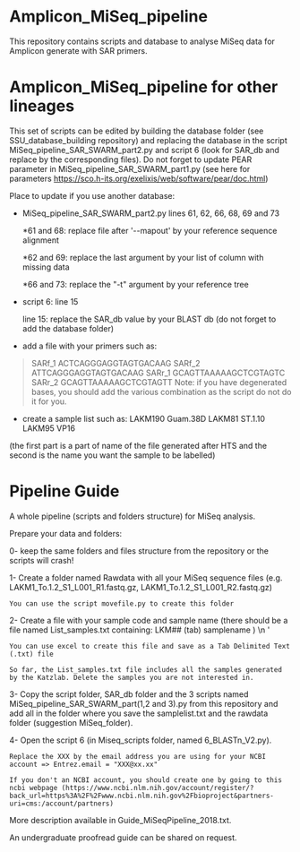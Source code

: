# Amplicon_MiSeq_pipeline
This repository contains scripts and database to analyse MiSeq data for Amplicon generate with SAR primers.

# Amplicon_MiSeq_pipeline for other lineages
This set of scripts can be edited by building the database folder (see SSU_database_building repository) and replacing the database in the script MiSeq_pipeline_SAR_SWARM_part2.py and script 6 (look for SAR_db and replace by the corresponding files). Do not forget to update PEAR parameter in MiSeq_pipeline_SAR_SWARM_part1.py (see here for parameters https://sco.h-its.org/exelixis/web/software/pear/doc.html)

Place to update if you use another database:
- MiSeq_pipeline_SAR_SWARM_part2.py lines 61, 62, 66, 68, 69 and 73 

	*61 and 68: replace file after '--mapout' by your reference sequence alignment
	
	*62 and 69: replace the last argument by your list of column with missing data
	
	*66 and 73: replace the "-t" argument by your reference tree
	
- script 6: line 15 

	line 15: replace the SAR_db value by your BLAST db (do not forget to add the database folder)
- add a file with your primers such as: 
>SARf_1
ACTCAGGGAGGTAGTGACAAG
>SARf_2
ATTCAGGGAGGTAGTGACAAG
>SARr_1
GCAGTTAAAAAGCTCGTAGTC
>SARr_2
GCAGTTAAAAAGCTCGTAGTT
Note: if you have degenerated bases, you should add the various combination as the script do not do it for you.

- create a sample list such as:
LAKM190	Guam.38D
LAKM81	ST.1.10
LAKM95	VP16

(the first part is a part of name of the file generated after HTS and the second is the name you want the sample to be labelled)

# Pipeline Guide

A whole pipeline (scripts and folders structure) for MiSeq analysis.

Prepare your data and folders:

0- keep the same folders and files structure from the repository or the scripts will crash!

1- Create a folder named Rawdata with all your MiSeq sequence files (e.g. LAKM1_To.1.2_S1_L001_R1.fastq.gz, LAKM1_To.1.2_S1_L001_R2.fastq.gz)

	You can use the script movefile.py to create this folder

2- Create a file with your sample code and sample name (there should be a file named List_samples.txt containing: LKM## (tab) samplename ) \n '

	You can use excel to create this file and save as a Tab Delimited Text (.txt) file
	
	So far, the List_samples.txt file includes all the samples generated by the Katzlab. Delete the samples you are not interested in.
	
3- Copy the script folder, SAR_db folder and the 3 scripts named MiSeq_pipeline_SAR_SWARM_part(1,2 and 3).py from this repository and add all in the folder where you save the samplelist.txt and the rawdata folder (suggestion MiSeq_folder).

4- Open the script 6 (in Miseq_scripts folder, named 6_BLASTn_V2.py).

	Replace the XXX by the email address you are using for your NCBI account => Entrez.email = "XXX@xx.xx"
	
	If you don't an NCBI account, you should create one by going to this ncbi webpage (https://www.ncbi.nlm.nih.gov/account/register/?back_url=https%3A%2F%2Fwww.ncbi.nlm.nih.gov%2Fbioproject&partners-uri=cms:/account/partners)

More description available in Guide_MiSeqPipeline_2018.txt.

An undergraduate proofread guide can be shared on request.

